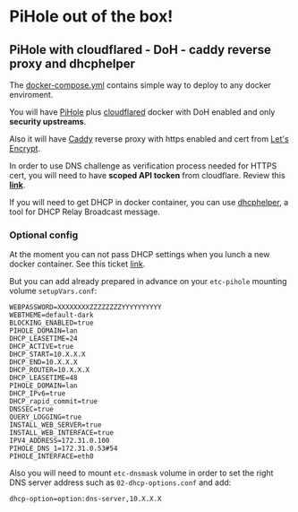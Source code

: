 # PiHole out of the box!

## PiHole with cloudflared - DoH - caddy reverse proxy and dhcphelper

The [docker-compose.yml](https://raw.githubusercontent.com/homeall/pihole-docker/main/docker-compose.yml) contains simple way to deploy to any docker enviroment.

You will have [PiHole](https://pi-hole.net) plus [cloudflared](https://github.com/homeall/cloudflared) docker with DoH enabled and only **security upstreams**.

Also it will have [Caddy](https://caddyserver.com) reverse proxy with https enabled and cert from [Let's Encrypt](https://letsencrypt.org).

In order to use DNS challenge as verification process needed for HTTPS cert, you will need to have **scoped API tocken** from cloudflare. Review this **[link](https://github.com/libdns/cloudflare#authenticating)**. 

If you will need to get DHCP in docker container, you can use [dhcphelper](https://github.com/homeall/dhcphelper), a tool for DHCP Relay Broadcast message.

### Optional config

At the moment you can not pass DHCP settings when you lunch a new docker container. See this ticket [link](https://github.com/pi-hole/docker-pi-hole/issues/598).

But you can add already prepared in advance on your `etc-pihole` mounting volume `setupVars.conf`:

```
WEBPASSWORD=XXXXXXXXZZZZZZZZYYYYYYYYYY
WEBTHEME=default-dark
BLOCKING_ENABLED=true
PIHOLE_DOMAIN=lan
DHCP_LEASETIME=24
DHCP_ACTIVE=true
DHCP_START=10.X.X.X
DHCP_END=10.X.X.X
DHCP_ROUTER=10.X.X.X
DHCP_LEASETIME=48
PIHOLE_DOMAIN=lan
DHCP_IPv6=true
DHCP_rapid_commit=true
DNSSEC=true
QUERY_LOGGING=true
INSTALL_WEB_SERVER=true
INSTALL_WEB_INTERFACE=true
IPV4_ADDRESS=172.31.0.100
PIHOLE_DNS_1=172.31.0.53#54
PIHOLE_INTERFACE=eth0
```

Also you will need to mount `etc-dnsmask` volume in order to set the right DNS server address such as `02-dhcp-options.conf` and add:

```dhcp-option=option:dns-server,10.X.X.X```
